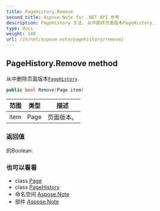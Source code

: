```yaml
---
title: PageHistory.Remove
second_title: Aspose.Note for .NET API 参考
description: PageHistory 方法. 从中删除页面版本PageHistory.
type: docs
weight: 140
url: /zh/net/aspose.note/pagehistory/remove/
---
```

## PageHistory.Remove method

从中删除页面版本[`PageHistory`](../).

```csharp
public bool Remove(Page item)
```

| 范围 | 类型 | 描述 |
| --- | --- | --- |
| item | Page | 页面版本。 |

### 返回值

的Boolean.

### 也可以看看

* class [Page](../../page/)
* class [PageHistory](../)
* 命名空间 [Aspose.Note](../../pagehistory/)
* 部件 [Aspose.Note](../../../)


